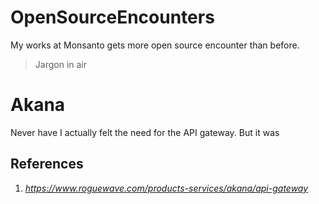 # OpenSourceEncounters

My works at Monsanto gets more open source encounter than before.

> Jargon in air

# Akana

Never have I actually felt the need for the API gateway. But it was 

## References
1. _https://www.roguewave.com/products-services/akana/api-gateway_
